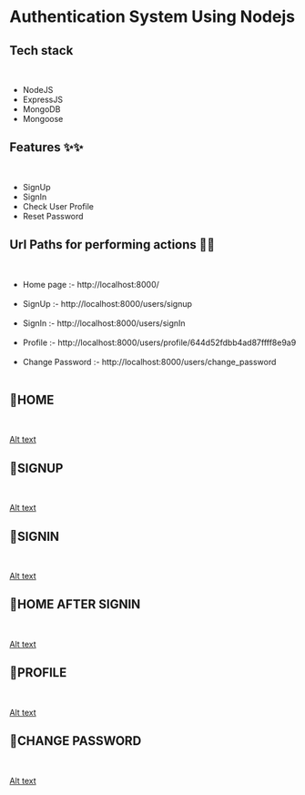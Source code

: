<h1>Authentication System Using Nodejs</h1>


<h2>Tech stack </h2><br>
<ul>
 <li>NodeJS </li>
 <li>ExpressJS</li> 
 <li>MongoDB </li>
 <li>Mongoose </li>
</ul>

<h2>Features ✨✨</h2> <br>
<ul>
    <li>SignUp</li>
    <li>SignIn</li> 
    <li>Check User Profile</li> 
    <li>Reset Password</li> 
</ul>

<h2>Url Paths for performing actions 🔗🔗</h2> <br>
<ul>
    <li>Home page :- http://localhost:8000/ </li><br>
    <li>SignUp :- http://localhost:8000/users/signup </li><br>
    <li>SignIn :- http://localhost:8000/users/signIn </li><br>
    <li>Profile :- http://localhost:8000/users/profile/644d52fdbb4ad87ffff8e9a9 </li><br>
    <li>Change Password :- http://localhost:8000/users/change_password </li><br>
    </ul>
    
<h2>🔴HOME</h2> <br>

[Alt text](<Screenshot (156).png>)

<h2>🔴SIGNUP</h2> <br>

[Alt text](<Screenshot (157).png>)

<h2>🔴SIGNIN</h2> <br>

[Alt text](<Screenshot (158).png>)

<h2>🔴HOME AFTER SIGNIN</h2> <br>

[Alt text](<Screenshot (159).png>)

<h2>🔴PROFILE</h2> <br>

[Alt text](<Screenshot (160).png>)

<h2>🔴CHANGE PASSWORD</h2> <br>

[Alt text](<Screenshot (161).png>)

